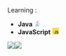 Learning : 

- **Java** <img src="https://raw.githubusercontent.com/devicons/devicon/master/icons/java/java-original.svg" alt="android" width="15" height="15"/>
- **JavaScript** <img src="https://raw.githubusercontent.com/devicons/devicon/master/icons/javascript/javascript-original.svg" alt="android" width="15" height="15"/>

<img align="left" src="https://github-readme-stats.vercel.app/api?username=lusource&count_private=true&show_icons=true" />
<img align="left" src="https://github-readme-stats.vercel.app/api/top-langs/?username=lusource" />
